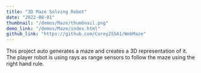 ```yaml
---
title: "3D Maze Solving Robot"
date: "2022-08-01"
thumbnail: "/demos/Maze/thumbnail.png"
demo_link: "/demos/Maze/index.html"
github_link: "https://github.com/Corey255A1/WebMaze"
---
```

This project auto generates a maze and creates a 3D representation of it. The player robot is using rays as range sensors to follow the maze using the right hand rule. 